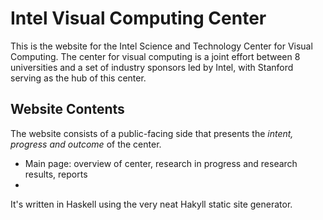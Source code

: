 # Intel Visual Computing Center

This is the website for the Intel Science and Technology Center for Visual Computing. The center for visual computing is a joint effort between 8 universities and a set of industry sponsors led by Intel, with Stanford serving as the hub of this center.

## Website Contents

The website consists of a public-facing side that presents the *intent, progress and outcome* of the center.

- Main page: overview of center, research in progress and research results, reports
- 

It's written in Haskell using the very neat Hakyll static site generator.


